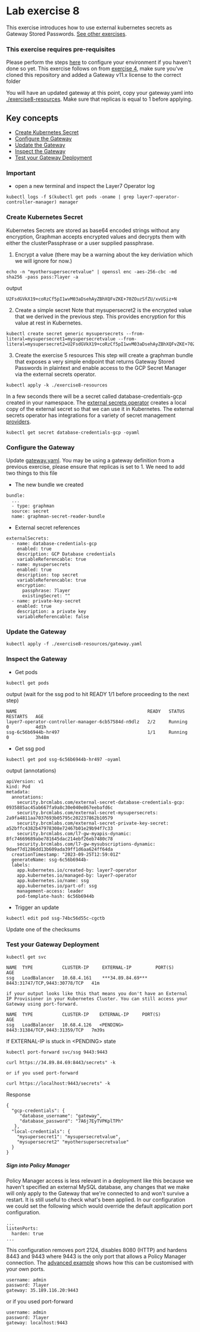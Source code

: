 # Lab exercise 8
This exercise introduces how to use external kubernetes secrets as Gateway Stored Passwords. [See other exercises](./readme.md#lab-exercises).

### This exercise requires pre-requisites
Please perform the steps [here](./readme.md#before-you-start) to configure your environment if you haven't done so yet. This exercise follows on from [exercise 4](./lab-exercise4.md), make sure you've cloned this repository and added a Gateway v11.x license to the correct folder

You will have an updated gateway at this point, copy your gateway.yaml into [./exercise8-resources](./exercise8-resources/). Make sure that replicas is equal to 1 before applying.

## Key concepts
- [Create Kubernetes Secret](#create-kubernetes-secret)
- [Configure the Gateway](#configure-the-gateway)
- [Update the Gateway](#update-the-gateway)
- [Inspect the Gateway](#inspect-the-gateway)
- [Test your Gateway Deployment](#test-your-gateway-deployment)

### Important
- open a new terminal and inspect the Layer7 Operator log
```
kubectl logs -f $(kubectl get pods -oname | grep layer7-operator-controller-manager) manager
```

### Create Kubernetes Secret
Kubernetes Secrets are stored as base64 encoded strings without any encryption, Graphman accepts encrypted values and decrypts them with either the clusterPassphrase or a user supplied passphrase.

1. Encrypt a value (there may be a warning about the key deriviation which we will ignore for now.)
```
echo -n "myothersupersecretvalue" | openssl enc -aes-256-cbc -md sha256 -pass pass:7layer -a
```
output
```
U2FsdGVkX19+coRzCf5pI1wvM03aDsehAyZBhXQFvZKE+70ZOuzSfZU/xvUSiz+N
```

2. Create a simple secret
Note that mysupersecret2 is the encrypted value that we derived in the previous step. This provides encryption for this value at rest in Kubernetes.
```
kubectl create secret generic mysupersecrets --from-literal=mysupersecret1=mysupersecretvalue --from-literal=mysupersecret2=U2FsdGVkX19+coRzCf5pI1wvM03aDsehAyZBhXQFvZKE+70ZOuzSfZU/xvUSiz+N
```
3. Create the exercise 5 resources
This step will create a graphman bundle that exposes a very simple endpoint that returns Gateway Stored Passwords in plaintext and enable access to the GCP Secret Manager via the external secrets operator.
```
kubectl apply -k ./exercise8-resources
```
In a few seconds there will be a secret called database-credentials-gcp created in your namespace. The [external secrets operator](https://external-secrets.io/latest/) creates a local copy of the external secret so that we can use it in Kubernetes. The external secrets operator has integrations for a variety of secret management [providers](https://external-secrets.io/latest/provider/aws-secrets-manager/).
```
kubectl get secret database-credentials-gcp -oyaml
```

### Configure the Gateway
Update [gateway.yaml](./exercise8-resources/gateway.yaml). You may be using a gateway definition from a previous exercise, please ensure that replicas is set to 1.
We need to add two things to this file

- The new bundle we created
```
bundle:
  ...
  - type: graphman
  source: secret
  name: graphman-secret-reader-bundle
```
- External secret references
```
externalSecrets:
  - name: database-credentials-gcp
    enabled: true
    description: GCP Database credentials
    variableReferencable: true
  - name: mysupersecrets
    enabled: true
    description: top secret
    variableReferencable: true
    encryption:
      passphrase: 7layer
      existingSecret: ""
  - name: private-key-secret
    enabled: true
    description: a private key
    variableReferencable: false
```

### Update the Gateway
```
kubectl apply -f ./exercise8-resources/gateway.yaml
```

### Inspect the Gateway
- Get pods
```
kubectl get pods
```
output (wait for the ssg pod to hit READY 1/1 before proceeding to the next step)
```
NAME                                                 READY   STATUS    RESTARTS   AGE
layer7-operator-controller-manager-6cb57584d-n9dlz   2/2     Running   0          4d1h
ssg-6c56b6944b-hr497                                 1/1     Running   0          3h48m
```
- Get ssg pod
```
kubectl get pod ssg-6c56b6944b-hr497 -oyaml
```
output (annotations)
```
apiVersion: v1
kind: Pod
metadata:
  annotations:
    security.brcmlabs.com/external-secret-database-credentials-gcp: 0935885ac45ab667fa9a8c30e040e867eebafd6c
    security.brcmlabs.com/external-secret-mysupersecrets: 2a9fa4811aa7037693b05795c202237862b10579
    security.brcmlabs.com/external-secret-private-key-secret: a52bffc4382b47978308e72467b01e29b94f7c33
    security.brcmlabs.com/l7-gw-myapis-dynamic: 8fc74669689abe781645dac214ebf26eb7480c78
    security.brcmlabs.com/l7-gw-mysubscriptions-dynamic: 9daef7d1286dd13b609ada39ff1d6aa624ff64da
  creationTimestamp: "2023-09-25T12:59:01Z"
  generateName: ssg-6c56b6944b-
  labels:
    app.kubernetes.io/created-by: layer7-operator
    app.kubernetes.io/managed-by: layer7-operator
    app.kubernetes.io/name: ssg
    app.kubernetes.io/part-of: ssg
    management-access: leader
    pod-template-hash: 6c56b6944b
```

- Trigger an update
```
kubectl edit pod ssg-74bc56d55c-cgctb
```
Update one of the checksums

### Test your Gateway Deployment
```
kubectl get svc

NAME  TYPE           CLUSTER-IP     EXTERNAL-IP         PORT(S)                         AGE
ssg   LoadBalancer   10.68.4.161    ***34.89.84.69***   8443:31747/TCP,9443:30778/TCP   41m

if your output looks like this that means you don't have an External IP Provisioner in your Kubernetes Cluster. You can still access your Gateway using port-forward.

NAME  TYPE           CLUSTER-IP    EXTERNAL-IP     PORT(S)                         AGE
ssg   LoadBalancer   10.68.4.126   <PENDING>       8443:31384/TCP,9443:31359/TCP   7m39s
```

If EXTERNAL-IP is stuck in \<PENDING> state
```
kubectl port-forward svc/ssg 9443:9443
```

```
curl https://34.89.84.69:8443/secrets" -k

or if you used port-forward

curl https://localhost:9443/secrets" -k

```
Response
```
{
  "gcp-credentials": {
     "database_username": "gateway",
     "database_password": "7A6j7EyTVPKplTPh"
   },
  "local-credentials": {
    "mysupersecret1": "mysupersecretvalue",
    "mysupersecret2" "myothersupersecretvalue"
  }
}
```

##### Sign into Policy Manager
Policy Manager access is less relevant in a deployment like this because we haven't specified an external MySQL database, any changes that we make will only apply to the Gateway that we're connected to and won't survive a restart. It is still useful to check what's been applied. In our configuration we could set the following which would override the default application port configuration.
```
...
listenPorts:
  harden: true
...
```
This configuration removes port 2124, disables 8080 (HTTP) and hardens 8443 and 9443 where 9443 is the only port that allows a Policy Manager connection. The [advanced example](../gateway/advanced-gateway.yaml) shows how this can be customised with your own ports.

```
username: admin
password: 7layer
gateway: 35.189.116.20:9443
```
or if you used port-forward
```
username: admin
password: 7layer
gateway: localhost:9443
```




